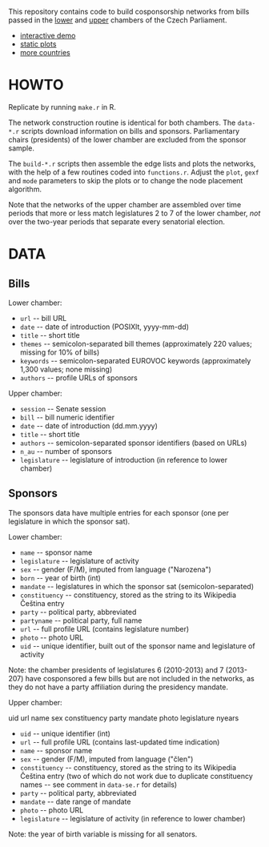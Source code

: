 This repository contains code to build cosponsorship networks from bills passed in the [lower](http://www.psp.cz/) and [upper](http://senat.cz/) chambers of the Czech Parliament.

- [interactive demo](http://f.briatte.org/parlviz/parlament/)
- [static plots](http://f.briatte.org/parlviz/parlament/plots.html)
- [more countries](https://github.com/briatte/parlnet)

# HOWTO

Replicate by running `make.r` in R.

The network construction routine is identical for both chambers. The `data-*.r` scripts download information on bills and sponsors. Parliamentary chairs (presidents) of the lower chamber are excluded from the sponsor sample.

The `build-*.r` scripts then assemble the edge lists and plots the networks, with the help of a few routines coded into `functions.r`. Adjust the `plot`, `gexf` and `mode` parameters to skip the plots or to change the node placement algorithm.

Note that the networks of the upper chamber are assembled over time periods that more or less match legislatures 2 to 7 of the lower chamber, _not_ over the two-year periods that separate every senatorial election.

# DATA

## Bills

Lower chamber:

- `url` -- bill URL
- `date` -- date of introduction (POSIXlt, yyyy-mm-dd)
- `title` -- short title
- `themes` -- semicolon-separated bill themes (approximately 220 values; missing for 10% of bills)
- `keywords` -- semicolon-separated EUROVOC keywords (approximately 1,300 values; none missing)
- `authors` -- profile URLs of sponsors

Upper chamber:

- `session` -- Senate session
- `bill` -- bill numeric identifier
- `date` -- date of introduction (dd.mm.yyyy)
- `title` -- short title
- `authors` -- semicolon-separated sponsor identifiers (based on URLs)
- `n_au` -- number of sponsors
- `legislature` -- legislature of introduction (in reference to lower chamber)

## Sponsors

The sponsors data have multiple entries for each sponsor (one per legislature in which the sponsor sat).

Lower chamber:

- `name` -- sponsor name
- `legislature` -- legislature of activity
- `sex` -- gender (F/M), imputed from language ("Narozena")
- `born` -- year of birth (int)
- `mandate` -- legislatures in which the sponsor sat (semicolon-separated)
- `constituency` -- constituency, stored as the string to its Wikipedia Čeština entry
- `party` -- political party, abbreviated
- `partyname` -- political party, full name
- `url` -- full profile URL (contains legislature number)
- `photo` -- photo URL
- `uid` -- unique identifier, built out of the sponsor name and legislature of activity

Note: the chamber presidents of legislatures 6 (2010-2013) and 7 (2013-207) have cosponsored a few bills but are not included in the networks, as they do not have a party affiliation during the presidency mandate.

Upper chamber:

uid	url	name	sex	constituency	party	mandate	photo	legislature	nyears

- `uid` -- unique identifier (int)
- `url` -- full profile URL (contains last-updated time indication)
- `name` -- sponsor name
- `sex` -- gender (F/M), imputed from language ("člen")
- `constituency` -- constituency, stored as the string to its Wikipedia Čeština entry (two of which do not work due to duplicate constituency names -- see comment in `data-se.r` for details)
- `party` -- political party, abbreviated
- `mandate` -- date range of mandate
- `photo` -- photo URL
- `legislature` -- legislature of activity (in reference to lower chamber)

Note: the year of birth variable is missing for all senators.
